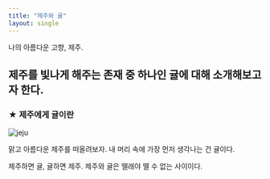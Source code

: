 ```yaml
---
title: "제주와 귤"
layout: single 
---
```

나의 아름다운 고향, 제주.

제주를 빛나게 해주는 존재 중 하나인 귤에 대해 소개해보고자 한다. 
--- 
### ★ 제주에게 귤이란
![jeju](https://cwcontent.asiae.co.kr/asiaresize/215/2020120913332056000_1607488400.jpg)

맑고 아름다운 제주를 떠올려보자. 내 머리 속에 가장 먼저 생각나는 건 귤이다. 

제주하면 귤, 귤하면 제주. 제주와 귤은 뗄래야 뗄 수 없는 사이이다. 
